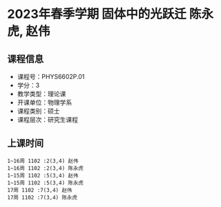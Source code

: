 # 2023年春季学期 固体中的光跃迁 陈永虎, 赵伟






## 课程信息

- 课程号：PHYS6602P.01
- 学分：3
- 教学类型：理论课
- 开课单位：物理学系
- 课程类别：硕士
- 课程层次：研究生课程

## 上课时间

```
1~16周 1102 :2(3,4) 赵伟
1~16周 1102 :2(3,4) 陈永虎
1~15周 1102 :5(3,4) 赵伟
1~15周 1102 :5(3,4) 陈永虎
17周 1102 :7(3,4) 赵伟
17周 1102 :7(3,4) 陈永虎
```

